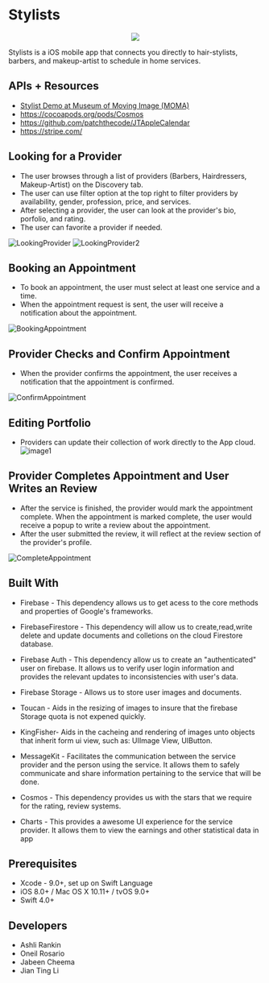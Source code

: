 # Stylists

<p align="center">
  <img src="https://user-images.githubusercontent.com/43770152/55572518-bf5bd480-56d5-11e9-8d84-ac654ef9d95b.png" />
</p>


Stylists is a iOS mobile app that connects you directly to hair-stylists, barbers, and makeup-artist to schedule in home services. 


## APIs + Resources 

* [Stylist Demo at Museum of Moving Image (MOMA)](https://youtu.be/pEo6-znyzVI) 
* https://cocoapods.org/pods/Cosmos
* https://github.com/patchthecode/JTAppleCalendar
* https://stripe.com/

## Looking for a Provider
* The user browses through a list of providers (Barbers, Hairdressers, Makeup-Artist) on the Discovery tab.
* The user can use filter option at the top right to filter providers by availability, gender, profession, price, and services.
* After selecting a provider, the user can look at the provider's bio, porfolio, and rating.
* The user can favorite a provider if needed.

![LookingProvider](https://github.com/Ashlirankin18/TheServiceApp/blob/master/Stylist/Images/FindingProvider.gif)
![LookingProvider2](https://github.com/Ashlirankin18/TheServiceApp/blob/master/Stylist/Images/FindingProvider2.gif)

## Booking an Appointment
* To book an appointment, the user must select at least one service and a time.
* When the appointment request is sent, the user will receive a notification about the appointment.

![BookingAppointment](https://github.com/Ashlirankin18/TheServiceApp/blob/master/Stylist/Images/BookingAProvider.gif)

## Provider Checks and Confirm Appointment
* When the provider confirms the appointment, the user receives a notification that the appointment is confirmed.

![ConfirmAppointment](https://github.com/Ashlirankin18/TheServiceApp/blob/master/Stylist/Images/ConfirmAppointment.gif)

## Editing Portfolio
* Providers can update their collection of work directly to the App cloud. 
![image1](https://user-images.githubusercontent.com/43827399/61266458-3252fd80-a751-11e9-8758-17e1f44d9782.gif)

## Provider Completes Appointment and User Writes an Review
* After the service is finished, the provider would mark the appointment complete. When the appointment is marked complete, the user would receive a popup to write a review about the appointment.
* After the user submitted the review, it will reflect at the review section of the provider's profile.

![CompleteAppointment](https://github.com/Ashlirankin18/TheServiceApp/blob/master/Stylist/Images/CompleteAppointment.gif)

## Built With

* Firebase - This dependency allows us to get acess to the core methods and properties of Google's frameworks.

* FirebaseFirestore -  This dependency will allow us to create,read,write delete and update documents and colletions on the cloud Firestore database.

* Firebase Auth - This dependency allow us to create an "authenticated" user on firebase. It allows us to verify user login information and provides the relevant updates to inconsistencies with user's data. 

* Firebase Storage - Allows us to store user images and documents.

* Toucan - Aids in the resizing of images to insure that the firebase Storage quota is not expened quickly.

* KingFisher- Aids in the cacheing and rendering of images unto objects that inherit form ui view, such as: UIImage View, UIButton.

* MessageKit - Facilitates the communication between the service provider and the person using the service. It allows them to safely communicate and share information pertaining to the service that will be done.

* Cosmos - This dependency provides us with the stars that we require for the rating, review systems.

* Charts - This provides a awesome UI experience for the service provider. It allows them to view the earnings and other statistical data in app

## Prerequisites

* Xcode - 9.0+, set up on Swift Language
* iOS 8.0+ / Mac OS X 10.11+ / tvOS 9.0+
* Swift 4.0+

## Developers

* Ashli Rankin 
* Oneil Rosario
* Jabeen Cheema
* Jian Ting Li
